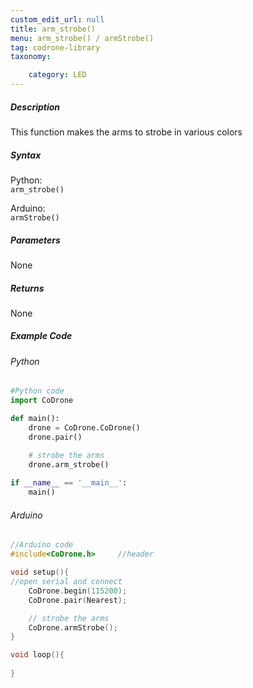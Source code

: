 ```yaml
---
custom_edit_url: null
title: arm_strobe()
menu: arm_strobe() / armStrobe()
tag: codrone-library
taxonomy:

	category: LED
---
```


##### Description

This function makes the arms to strobe in various colors

##### Syntax
Python:<br />
```arm_strobe()```<br />

Arduino:<br />
```armStrobe()```<br />

##### Parameters

None

##### Returns

None

##### Example Code
###### Python
```python
#Python code
import CoDrone

def main():
	drone = CoDrone.CoDrone()
	drone.pair()

	# strobe the arms
	drone.arm_strobe()
	
if __name__ == '__main__':
	main()

```
###### Arduino
```c
//Arduino code
#include<CoDrone.h>		//header

void setup(){
//open serial and connect
	CoDrone.begin(115200);
	CoDrone.pair(Nearest);

	// strobe the arms
	CoDrone.armStrobe();
}

void loop(){
	
}

```
